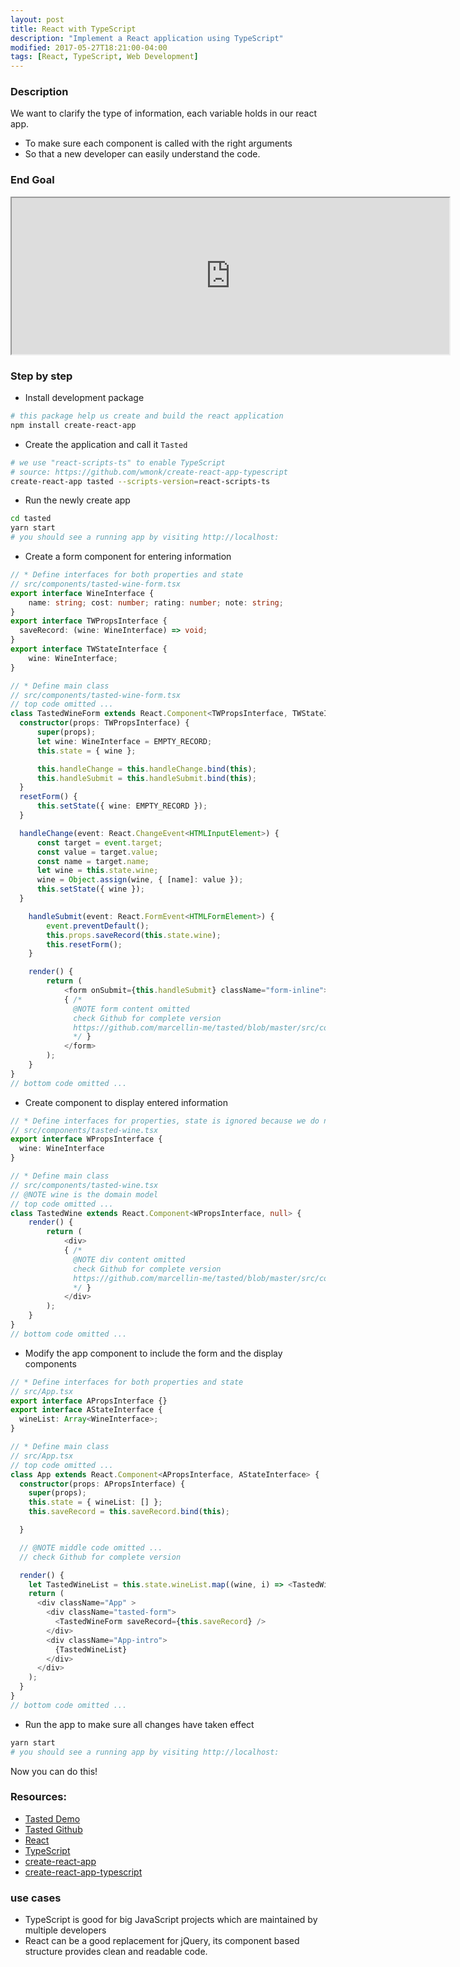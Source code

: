 ```yaml
---
layout: post
title: React with TypeScript
description: "Implement a React application using TypeScript"
modified: 2017-05-27T18:21:00-04:00
tags: [React, TypeScript, Web Development]
---
```


### Description
We want to clarify the type of information, each variable holds in our react app.
* To make sure each component is called with the right arguments
* So that a new developer can easily understand the code.

### End Goal

<iframe width="700" height="250" src="https://marcellin.me/apps/tasted/" ></iframe>

### Step by step

* Install development package

```sh
# this package help us create and build the react application
npm install create-react-app
```

* Create the application and call it `Tasted`

```sh
# we use "react-scripts-ts" to enable TypeScript
# source: https://github.com/wmonk/create-react-app-typescript
create-react-app tasted --scripts-version=react-scripts-ts
```

* Run the newly create app

```sh
cd tasted
yarn start
# you should see a running app by visiting http://localhost:
```

* Create a form component for entering information

```typescript
// * Define interfaces for both properties and state
// src/components/tasted-wine-form.tsx
export interface WineInterface {
    name: string; cost: number; rating: number; note: string;
}
export interface TWPropsInterface {
  saveRecord: (wine: WineInterface) => void;
}
export interface TWStateInterface {
    wine: WineInterface;
}
```

```typescript
// * Define main class
// src/components/tasted-wine-form.tsx
// top code omitted ...
class TastedWineForm extends React.Component<TWPropsInterface, TWStateInterface> {
  constructor(props: TWPropsInterface) {
      super(props);
      let wine: WineInterface = EMPTY_RECORD;
      this.state = { wine };

      this.handleChange = this.handleChange.bind(this);
      this.handleSubmit = this.handleSubmit.bind(this);
  }
  resetForm() {
      this.setState({ wine: EMPTY_RECORD });
  }

  handleChange(event: React.ChangeEvent<HTMLInputElement>) {
      const target = event.target;
      const value = target.value;
      const name = target.name;
      let wine = this.state.wine;
      wine = Object.assign(wine, { [name]: value });
      this.setState({ wine });
  }

    handleSubmit(event: React.FormEvent<HTMLFormElement>) {
        event.preventDefault();
        this.props.saveRecord(this.state.wine);
        this.resetForm();
    }

    render() {
        return (
            <form onSubmit={this.handleSubmit} className="form-inline">
            { /*
              @NOTE form content omitted
              check Github for complete version
              https://github.com/marcellin-me/tasted/blob/master/src/components/tasted-wine-form.tsx#L62-#L109
              */ }
            </form>
        );
    }
}
// bottom code omitted ...
```

* Create component to display entered information


```typescript
// * Define interfaces for properties, state is ignored because we do not use it anywhere
// src/components/tasted-wine.tsx
export interface WPropsInterface {
  wine: WineInterface
}
```


```typescript
// * Define main class
// src/components/tasted-wine.tsx
// @NOTE wine is the domain model
// top code omitted ...
class TastedWine extends React.Component<WPropsInterface, null> {
    render() {
        return (
            <div>
            { /*
              @NOTE div content omitted
              check Github for complete version
              https://github.com/marcellin-me/tasted/blob/master/src/components/tasted-wine.tsx#L15-#L25
              */ }
            </div>
        );
    }
}
// bottom code omitted ...
```

* Modify the app component to include the form and the display components

```typescript
// * Define interfaces for both properties and state
// src/App.tsx
export interface APropsInterface {}
export interface AStateInterface {
  wineList: Array<WineInterface>;
}
```

```typescript
// * Define main class
// src/App.tsx
// top code omitted ...
class App extends React.Component<APropsInterface, AStateInterface> {
  constructor(props: APropsInterface) {
    super(props);
    this.state = { wineList: [] };
    this.saveRecord = this.saveRecord.bind(this);

  }

  // @NOTE middle code omitted ...
  // check Github for complete version

  render() {
    let TastedWineList = this.state.wineList.map((wine, i) => <TastedWine key={i} wine={wine} />);
    return (
      <div className="App" >
        <div className="tasted-form">
          <TastedWineForm saveRecord={this.saveRecord} />
        </div>
        <div className="App-intro">
          {TastedWineList}
        </div>
      </div>
    );
  }
}
// bottom code omitted ...
```

* Run the app to make sure all changes have taken effect

```sh
yarn start
# you should see a running app by visiting http://localhost:
```

Now you can do this!

### Resources:
* [Tasted Demo](https://marcellin.me/apps/tasted/)
* [Tasted Github](https://github.com/marcellin-me/tasted)
* [React](https://facebook.github.io/react/)
* [TypeScript](https://www.typescriptlang.org/)
* [create-react-app](https://github.com/facebookincubator/create-react-app)
* [create-react-app-typescript](https://github.com/wmonk/create-react-app-typescript)

### use cases

* TypeScript is good for big JavaScript projects which are maintained by multiple developers
* React can be a good replacement for jQuery, its component based structure provides clean and readable code.

<!-- {% gist mmistakes/6589546 %} -->
